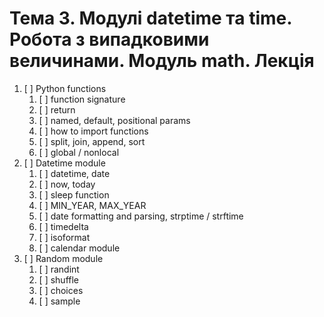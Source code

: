 # Тема 3. Модулі datetime та time. Робота з випадковими величинами. Модуль math. Лекцiя

1. [ ] Python functions
    1. [ ] function signature
    2. [ ] return
    3. [ ] named, default, positional params
    4. [ ] how to import functions
    5. [ ] split, join, append, sort
    6. [ ] global / nonlocal
2. [ ] Datetime module
    1. [ ] datetime, date
    2. [ ] now, today
    3. [ ] sleep function
    4. [ ] MIN_YEAR, MAX_YEAR
    5. [ ] date formatting and parsing, strptime / strftime
    6. [ ] timedelta
    7. [ ] isoformat
    8. [ ] calendar module
3. [ ] Random module
    1. [ ] randint
    2. [ ] shuffle
    3. [ ] choices
    4. [ ] sample 